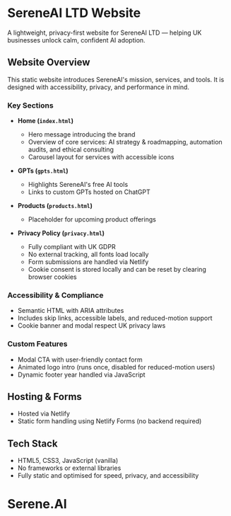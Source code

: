 # SereneAI LTD Website

A lightweight, privacy-first website for SereneAI LTD — helping UK businesses unlock calm, confident AI adoption.

## Website Overview

This static website introduces SereneAI's mission, services, and tools. It is designed with accessibility, privacy, and performance in mind.

### Key Sections

- **Home (`index.html`)**
  - Hero message introducing the brand
  - Overview of core services: AI strategy & roadmapping, automation audits, and ethical consulting
  - Carousel layout for services with accessible icons

- **GPTs (`gpts.html`)**
  - Highlights SereneAI's free AI tools
  - Links to custom GPTs hosted on ChatGPT

- **Products (`products.html`)**
  - Placeholder for upcoming product offerings

- **Privacy Policy (`privacy.html`)**
  - Fully compliant with UK GDPR
  - No external tracking, all fonts load locally
  - Form submissions are handled via Netlify
  - Cookie consent is stored locally and can be reset by clearing browser cookies

### Accessibility & Compliance

- Semantic HTML with ARIA attributes
- Includes skip links, accessible labels, and reduced-motion support
- Cookie banner and modal respect UK privacy laws

### Custom Features

- Modal CTA with user-friendly contact form
- Animated logo intro (runs once, disabled for reduced-motion users)
- Dynamic footer year handled via JavaScript

## Hosting & Forms

- Hosted via Netlify
- Static form handling using Netlify Forms (no backend required)

## Tech Stack

- HTML5, CSS3, JavaScript (vanilla)
- No frameworks or external libraries
- Fully static and optimised for speed, privacy, and accessibility
# Serene.AI
